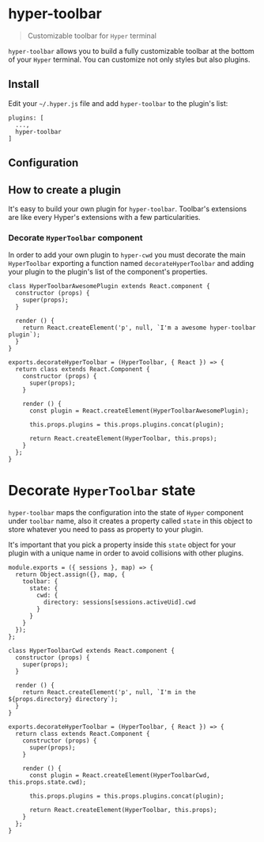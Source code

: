 # hyper-toolbar

> Customizable toolbar for `Hyper` terminal

`hyper-toolbar` allows you to build a fully customizable toolbar at the bottom of your `Hyper` terminal. You can customize not only styles but also plugins.

## Install

Edit your `~/.hyper.js` file and add `hyper-toolbar` to the plugin's list:

    plugins: [
      ...,
      hyper-toolbar
    ]

## Configuration

## How to create a plugin

It's easy to build your own plugin for `hyper-toolbar`. Toolbar's extensions are like every Hyper's extensions with a few particularities.

### Decorate `HyperToolbar` component

In order to add your own plugin to `hyper-cwd` you must decorate the main `HyperToolbar` exporting a function named `decorateHyperToolbar` and adding your plugin to the plugin's list of the component's properties.

    class HyperToolbarAwesomePlugin extends React.component {
      constructor (props) {
        super(props);
      }

      render () {
        return React.createElement('p', null, `I'm a awesome hyper-toolbar plugin`);
      }
    }

    exports.decorateHyperToolbar = (HyperToolbar, { React }) => {
      return class extends React.Component {
        constructor (props) {
          super(props);
        }

        render () {
          const plugin = React.createElement(HyperToolbarAwesomePlugin);

          this.props.plugins = this.props.plugins.concat(plugin);

          return React.createElement(HyperToolbar, this.props);
        }
      };
    }

# Decorate `HyperToolbar` state

`hyper-toolbar` maps the configuration into the state of `Hyper` component under `toolbar` name, also it creates a property called `state` in this object to store whatever you need to pass as property to your plugin.

It's important that you pick a property inside this `state` object for your plugin with a unique name in order to avoid collisions with other plugins.

    module.exports = ({ sessions }, map) => {
      return Object.assign({}, map, {
        toolbar: {
          state: {
            cwd: {
              directory: sessions[sessions.activeUid].cwd
            }
          }
        }
      });
    };

    class HyperToolbarCwd extends React.component {
      constructor (props) {
        super(props);
      }

      render () {
        return React.createElement('p', null, `I'm in the ${props.directory} directory`);
      }
    }

    exports.decorateHyperToolbar = (HyperToolbar, { React }) => {
      return class extends React.Component {
        constructor (props) {
          super(props);
        }

        render () {
          const plugin = React.createElement(HyperToolbarCwd, this.props.state.cwd);

          this.props.plugins = this.props.plugins.concat(plugin);

          return React.createElement(HyperToolbar, this.props);
        }
      };
    }
